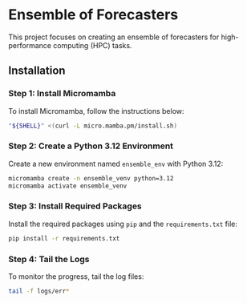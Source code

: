 # Ensemble of Forecasters

This project focuses on creating an ensemble of forecasters for high-performance computing (HPC) tasks.

## Installation

### Step 1: Install Micromamba

To install Micromamba, follow the instructions below:

```bash
"${SHELL}" <(curl -L micro.mamba.pm/install.sh)
```

### Step 2: Create a Python 3.12 Environment

Create a new environment named `ensemble_env` with Python 3.12:

```bash
micromamba create -n ensemble_venv python=3.12
micromamba activate ensemble_venv
```

### Step 3: Install Required Packages

Install the required packages using `pip` and the `requirements.txt` file:

```bash
pip install -r requirements.txt
```

### Step 4: Tail the Logs

To monitor the progress, tail the log files:

```bash
tail -f logs/err*
```
